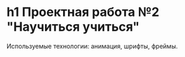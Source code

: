 h1 Проектная работа №2  "Научиться учиться"
=====================

Используемые технологии: анимация, шрифты, фреймы.
